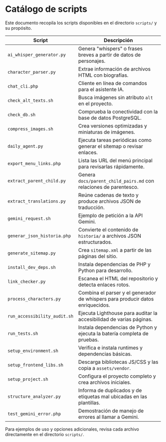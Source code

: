 # Catálogo de scripts

Este documento recopila los scripts disponibles en el directorio `scripts/` y su propósito.

| Script                       | Descripción                                                                    |
| ---------------------------- | ------------------------------------------------------------------------------ |
| `ai_whisper_generator.py`    | Genera "whispers" o frases breves a partir de datos de personajes.             |
| `character_parser.py`        | Extrae información de archivos HTML con biografías.                            |
| `chat_cli.php`               | Cliente en línea de comandos para el asistente IA.                             |
| `check_alt_texts.sh`         | Busca imágenes sin atributo `alt` en el proyecto.                              |
| `check_db.sh`                | Comprueba la conectividad con la base de datos PostgreSQL.                     |
| `compress_images.sh`         | Crea versiones optimizadas y miniaturas de imágenes.                           |
| `daily_agent.py`             | Ejecuta tareas periódicas como generar el sitemap o revisar enlaces.           |
| `export_menu_links.php`      | Lista las URL del menú principal para revisarlas rápidamente.                  |
| `extract_parent_child.py`    | Genera `docs/parent_child_pairs.md` con relaciones de parentesco.              |
| `extract_translations.py`    | Reúne cadenas de texto y produce archivos JSON de traducción.                  |
| `gemini_request.sh`          | Ejemplo de petición a la API Gemini.                                           |
| `generar_json_historia.php`  | Convierte el contenido de `historia/` a archivos JSON estructurados.           |
| `generate_sitemap.py`        | Crea `sitemap.xml` a partir de las páginas del sitio.                          |
| `install_dev_deps.sh`        | Instala dependencias de PHP y Python para desarrollo.                          |
| `link_checker.py`            | Escanea el HTML del repositorio y detecta enlaces rotos.                       |
| `process_characters.py`      | Combina el parser y el generador de whispers para producir datos enriquecidos. |
| `run_accessibility_audit.sh` | Ejecuta Lighthouse para auditar la accesibilidad de varias páginas.            |
| `run_tests.sh`               | Instala dependencias de Python y ejecuta la batería completa de pruebas.       |
| `setup_environment.sh`       | Verifica e instala runtimes y dependencias básicas.                            |
| `setup_frontend_libs.sh`     | Descarga bibliotecas JS/CSS y las copia a `assets/vendor`.                     |
| `setup_project.sh`           | Configura el proyecto completo y crea archivos iniciales.                      |
| `structure_analyzer.py`      | Informa de duplicados y de etiquetas mal ubicadas en las plantillas.           |
| `test_gemini_error.php`      | Demostración de manejo de errores al llamar a Gemini.                          |

Para ejemplos de uso y opciones adicionales, revisa cada archivo directamente en el directorio `scripts/`.
